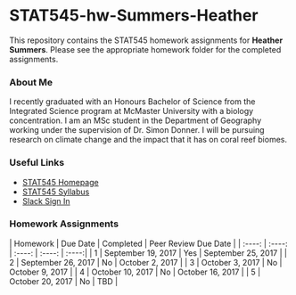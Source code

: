 # STAT545-hw-Summers-Heather
This repository contains the STAT545 homework assignments for **Heather Summers**. Please see the appropriate homework folder for the completed assignments.

### About Me
I recently graduated with an Honours Bachelor of Science from the Integrated Science program at McMaster University with a biology concentration. I am an MSc student in the Department of Geography working under the supervision of Dr. Simon Donner. I will be pursuing research on climate change and the impact that it has on coral reef biomes.

### Useful Links
- [STAT545 Homepage](http://stat545.com/)
- [STAT545 Syllabus](http://stat545.com/syllabus.html)
- [Slack Sign In](https://slack.com/signin)

### Homework Assignments
| Homework | Due Date | Completed |  Peer Review Due Date |
| :----: | :----: | :----: | :----: | :----:|
| 1 | September 19, 2017 | Yes | September 25, 2017 |
| 2 | September 26, 2017 | No | October 2, 2017 |
| 3 | October 3, 2017 | No | October 9, 2017 |
| 4 | October 10, 2017 | No | October 16, 2017 |
| 5 | October 20, 2017 | No | TBD |